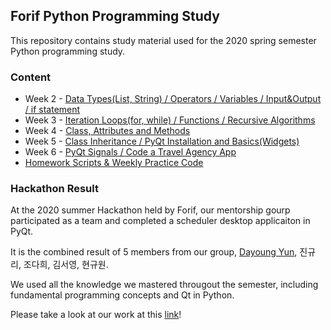 ## Forif Python Programming Study
This repository contains study material used for the 2020 spring semester Python programming study. 

### Content
- Week 2 - [Data Types(List, String) / Operators / Variables / Input&Output / if statement](1주차.pdf)
- Week 3 - [Iteration Loops(for, while) / Functions / Recursive Algorithms](2주차.pdf)
- Week 4 - [Class, Attributes and Methods](4주차.pdf)
- Week 5 - [Class Inheritance / PyQt Installation and Basics(Widgets)](5주차.pdf)
- Week 6 - [PyQt Signals / Code a Travel Agency App](6주차.pdf)
- [Homework Scripts & Weekly Practice Code](forif)

### Hackathon Result
At the 2020 summer Hackathon held by Forif, our mentorship gourp participated as a team and completed a scheduler desktop applicaiton in PyQt.   

It is the combined result of 5 members from our group, [Dayoung Yun](), 진규리, 조다희, 김서영, 현규원.    

We used all the knowledge we mastered througout the semester, including fundamental programming concepts and Qt in Python.   

Please take a look at our work at this [link](https://github.com/ektmf7890/2020-1-FORIF-Hackathon)!
